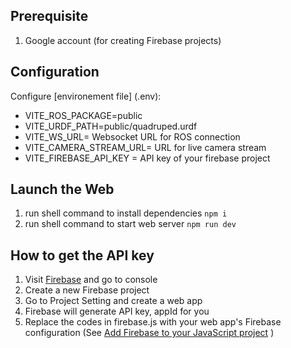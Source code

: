 ## Prerequisite
1. Google account (for creating Firebase projects)


## Configuration
Configure [environement file] (.env):
- VITE_ROS_PACKAGE=public
- VITE_URDF_PATH=public/quadruped.urdf
- VITE_WS_URL= Websocket URL for ROS connection
- VITE_CAMERA_STREAM_URL= URL for live camera stream
- VITE_FIREBASE_API_KEY = API key of your firebase project


## Launch the Web
1. run shell command to install dependencies
```npm i```
2. run shell command to start web server
   ```npm run dev```


## How to get the API key 
1. Visit [Firebase](https://firebase.google.com/) and go to console
2. Create a new Firebase project
3. Go to Project Setting and create a web app
4. Firebase will generate API key, appId for you
5. Replace the codes in firebase.js with your web app's Firebase configuration
   (See [Add Firebase to your JavaScript project](https://firebase.google.com/docs/web/setup#add_firebase_to_your_app) )

